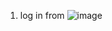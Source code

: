 1. log in from ![image](https://github.com/user-attachments/assets/503dde6e-2078-49ac-9a97-fc29298d5e28)
